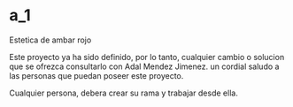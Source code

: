 # a_1
Estetica de ambar rojo

Este proyecto ya ha sido definido, por lo tanto, cualquier cambio o solucion que se ofrezca consultarlo con Adal Mendez Jimenez. un cordial saludo a las personas que puedan poseer este proyecto.

Cualquier persona, debera crear su rama y trabajar desde ella.
